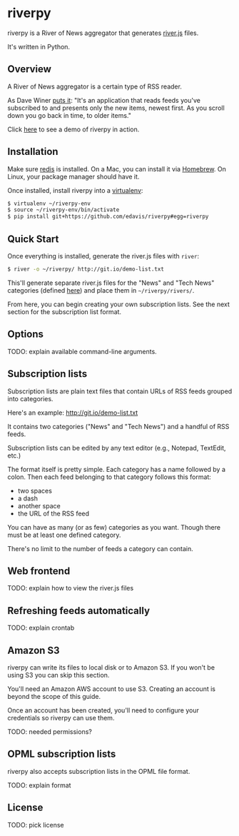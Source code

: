 # riverpy

riverpy is a River of News aggregator that generates [river.js][]
files.

It's written in Python.

[river.js]: <http://riverjs.org/>

## Overview

A River of News aggregator is a certain type of RSS reader.

As Dave Winer [puts it][]: "It's an application that reads feeds
you've subscribed to and presents only the new items, newest first. As
you scroll down you go back in time, to older items."

Click [here][riverpy-demo] to see a demo of riverpy in action.

[puts it]: <http://river2.newsriver.org/#whatIsARiverOfNewsStyleAggregator>
[riverpy-demo]: <http://riverpy-demo.s3.amazonaws.com/index.html>

## Installation

Make sure [redis][] is installed. On a Mac, you can install it via
[Homebrew][]. On Linux, your package manager should have it.

Once installed, install riverpy into a [virtualenv][]:

```bash
$ virtualenv ~/riverpy-env
$ source ~/riverpy-env/bin/activate
$ pip install git+https://github.com/edavis/riverpy#egg=riverpy
```

[redis]: <http://redis.io/>
[Homebrew]: <http://brew.sh/>
[virtualenv]: <http://www.virtualenv.org/en/latest/>

## Quick Start

Once everything is installed, generate the river.js files with `river`:

```bash
$ river -o ~/riverpy/ http://git.io/demo-list.txt
```

This'll generate separate river.js files for the "News" and "Tech
News" categories (defined [here][demo-list.txt]) and place them in
`~/riverpy/rivers/`.

From here, you can begin creating your own subscription lists. See the
next section for the subscription list format.

[demo-list.txt]: <http://git.io/demo-list.txt>

## Options

TODO: explain available command-line arguments.

## Subscription lists

Subscription lists are plain text files that contain URLs of RSS feeds
grouped into categories.

Here's an example: http://git.io/demo-list.txt

It contains two categories ("News" and "Tech News") and a handful of
RSS feeds.

Subscription lists can be edited by any text editor (e.g., Notepad,
TextEdit, etc.)

The format itself is pretty simple. Each category has a name followed
by a colon. Then each feed belonging to that category follows this
format:

- two spaces
- a dash
- another space
- the URL of the RSS feed

You can have as many (or as few) categories as you want. Though there
must be at least one defined category.

There's no limit to the number of feeds a category can contain.

## Web frontend

TODO: explain how to view the river.js files

## Refreshing feeds automatically

TODO: explain crontab

## Amazon S3

riverpy can write its files to local disk or to Amazon S3. If you
won't be using S3 you can skip this section.

You'll need an Amazon AWS account to use S3. Creating an account is
beyond the scope of this guide.

Once an account has been created, you'll need to configure your
credentials so riverpy can use them.

TODO: needed permissions?

## OPML subscription lists

riverpy also accepts subscription lists in the OPML file format.

TODO: explain format

## License

TODO: pick license
